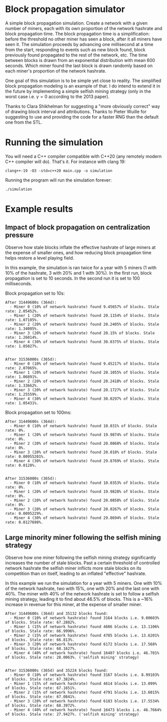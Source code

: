 # Block propagation simulator

A simple block propagation simulation. Create a network with a given number of miners, each with its
own proportion of the network hashrate and block propagation time. The block propagation time is a
simplification: before the threshold no other miner has seen a block, after it all miners have seen
it. The simulation proceeds by advancing one millisecond at a time from the start, responding to
events such as new block found, block previously found propagated to the rest of the network, etc.
The time between blocks is drawn from an exponential distribution with mean 600 seconds. Which miner
found the last block is drawn randomly based on each miner's proportion of the network hashrate.

One goal of this simulation is to be simple yet close to reality. The simplified block propagation
modeling is an example of that. I do intend to extend it in the future by implementing a simple
selfish mining strategy (only in the worst case i.e. $\gamma = 0$ according to the 2013 paper).

Thanks to Clara Shikhelman for suggesting a "more obviously correct" way of drawing block interval
and attributions. Thanks to Pieter Wuille for suggesting to use and providing the code for a faster
RNG than the default one from the STL.

# Running the simulation

You will need a C++ compiler compatible with C++20 (any remotely modern C++ compiler will do).
That's it. For instance with clang 19:
```
clang++-19 -O3 -std=c++20 main.cpp -o simulation
```

Running the program will run the simulation forever:
```
./simulation
```
# Example results

## Impact of block propagation on centralization pressure

Observe how stale blocks inflate the effective hashrate of large miners at the expense of smaller
ones, and how reducing block propagation time helps restore a level playing field.

In this example, the simulation is ran twice for a year with 5 miners (1 with 10% of the hashrate, 3
with 20% and 1 with 30%). In the first run, block propagation is set to 10 seconds. In the second
run it is set to 100 milliseconds.

Block propagation set to 10s:
```
After 31449600s (364d):
  - Miner 0 (10% of network hashrate) found 9.45657% of blocks. Stale rate: 2.05452%.
  - Miner 1 (20% of network hashrate) found 20.1154% of blocks. Stale rate: 1.07105%.
  - Miner 2 (20% of network hashrate) found 20.2405% of blocks. Stale rate: 1.34005%.
  - Miner 3 (20% of network hashrate) found 20.15% of blocks. Stale rate: 1.26014%.
  - Miner 4 (30% of network hashrate) found 30.0375% of blocks. Stale rate: 1.05027%.


After 31536000s (365d):
  - Miner 0 (10% of network hashrate) found 9.45217% of blocks. Stale rate: 2.07065%.
  - Miner 1 (20% of network hashrate) found 20.1055% of blocks. Stale rate: 1.06891%.
  - Miner 2 (20% of network hashrate) found 20.2418% of blocks. Stale rate: 1.33662%.
  - Miner 3 (20% of network hashrate) found 20.1727% of blocks. Stale rate: 1.25559%.
  - Miner 4 (30% of network hashrate) found 30.0297% of blocks. Stale rate: 1.05431%.
```

Block propagation set to 100ms:
```
After 31449600s (364d):
  - Miner 0 (10% of network hashrate) found 10.031% of blocks. Stale rate: 0%.
  - Miner 1 (20% of network hashrate) found 19.9874% of blocks. Stale rate: 0%.
  - Miner 2 (20% of network hashrate) found 20.0868% of blocks. Stale rate: 0%.
  - Miner 3 (20% of network hashrate) found 20.018% of blocks. Stale rate: 0.00955201%.
  - Miner 4 (30% of network hashrate) found 29.8769% of blocks. Stale rate: 0.0128%.


After 31536000s (365d):
  - Miner 0 (10% of network hashrate) found 10.0353% of blocks. Stale rate: 0%.
  - Miner 1 (20% of network hashrate) found 19.9828% of blocks. Stale rate: 0%.
  - Miner 2 (20% of network hashrate) found 20.0858% of blocks. Stale rate: 0%.
  - Miner 3 (20% of network hashrate) found 20.0267% of blocks. Stale rate: 0.0095229%.
  - Miner 4 (30% of network hashrate) found 29.8694% of blocks. Stale rate: 0.0127698%.
```

## Large minority miner following the selfish mining strategy

Observe how one miner following the selfish mining strategy significantly increases the number of
stale blocks. Past a certain threshold of controlled network hashrate the selfish miner inflicts
more stale blocks on its competition than on itself, leading to an inflated "effective" hashrate.

In this example we run the simulation for a year with 5 miners. One with 10% of the network
hashrate, two with 15%, one with 20% and the last one with 40%. The miner with 40% of the network
hashrate is set to follow a selfish mining strategy, leading it to find about 46.5% of blocks. This
is a ~16% increase in revenue for this miner, at the expense of smaller miner.

```
After 31449600s (364d) and 35132 blocks found:
  - Miner 0 (10% of network hashrate) found 3164 blocks i.e. 9.00603% of blocks. Stale rate: 67.2882%.
  - Miner 1 (15% of network hashrate) found 4606 blocks i.e. 13.1106% of blocks. Stale rate: 66.9996%.
  - Miner 2 (15% of network hashrate) found 4785 blocks i.e. 13.6201% of blocks. Stale rate: 66.813%.
  - Miner 3 (20% of network hashrate) found 6172 blocks i.e. 17.568% of blocks. Stale rate: 68.1627%.
  - Miner 4 (40% of network hashrate) found 16407 blocks i.e. 46.701% of blocks. Stale rate: 28.0063%. ('selfish mining' strategy)


After 31536000s (365d) and 35224 blocks found:
  - Miner 0 (10% of network hashrate) found 3167 blocks i.e. 8.99103% of blocks. Stale rate: 67.3824%.
  - Miner 1 (15% of network hashrate) found 4614 blocks i.e. 13.099% of blocks. Stale rate: 67.1651%.
  - Miner 2 (15% of network hashrate) found 4791 blocks i.e. 13.6015% of blocks. Stale rate: 67.0841%.
  - Miner 3 (20% of network hashrate) found 6183 blocks i.e. 17.5534% of blocks. Stale rate: 68.3972%.
  - Miner 4 (40% of network hashrate) found 16473 blocks i.e. 46.7664% of blocks. Stale rate: 27.9427%. ('selfish mining' strategy)
```
